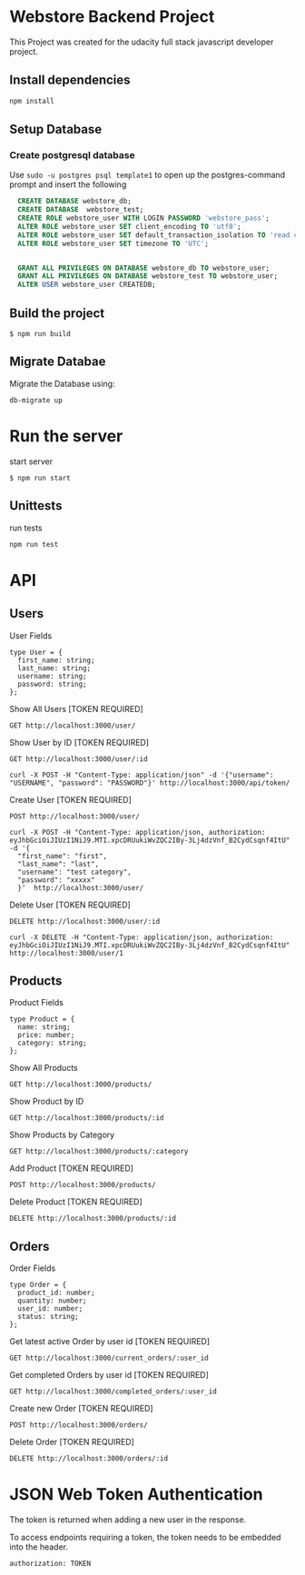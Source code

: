 # Webstore Backend Project
This Project was created for the udacity full stack javascript developer project.

## Install dependencies
```bash
npm install
```

## Setup Database
### Create postgresql database

Use `sudo -u postgres psql template1` to open up the postgres-command prompt and insert the following

```sql
  CREATE DATABASE webstore_db;
  CREATE DATABASE  webstore_test;
  CREATE ROLE webstore_user WITH LOGIN PASSWORD 'webstore_pass'; 
  ALTER ROLE webstore_user SET client_encoding TO 'utf8';
  ALTER ROLE webstore_user SET default_transaction_isolation TO 'read committed';
  ALTER ROLE webstore_user SET timezone TO 'UTC';


  GRANT ALL PRIVILEGES ON DATABASE webstore_db TO webstore_user;
  GRANT ALL PRIVILEGES ON DATABASE webstore_test TO webstore_user;
  ALTER USER webstore_user CREATEDB;
```

## Build the project
```
$ npm run build
```

## Migrate Databae
Migrate the Database using:

```
db-migrate up
```

# Run the server
start server
```
$ npm run start
```

## Unittests
run tests
```
npm run test
```


# API

## Users
User Fields
```
type User = {
  first_name: string;
  last_name: string;
  username: string;
  password: string;
};
```

Show All Users [TOKEN REQUIRED]
```
GET http://localhost:3000/user/
```
Show User by ID [TOKEN REQUIRED]
```
GET http://localhost:3000/user/:id

curl -X POST -H "Content-Type: application/json" -d '{"username": "USERNAME", "password": "PASSWORD"}' http://localhost:3000/api/token/
```
Create User [TOKEN REQUIRED]
```
POST http://localhost:3000/user/

curl -X POST -H "Content-Type: application/json, authorization: eyJhbGciOiJIUzI1NiJ9.MTI.xpcDRUukiWvZQC2IBy-3Lj4dzVnf_B2CydCsqnf4ItU" -d '{
  "first_name": "first",
  "last_name": "last",
  "username": "test category",
  "password": "xxxxx"
  }'  http://localhost:3000/user/ 
```
Delete User [TOKEN REQUIRED]
```
DELETE http://localhost:3000/user/:id

curl -X DELETE -H "Content-Type: application/json, authorization: eyJhbGciOiJIUzI1NiJ9.MTI.xpcDRUukiWvZQC2IBy-3Lj4dzVnf_B2CydCsqnf4ItU" http://localhost:3000/user/1
```

## Products
Product Fields
```
type Product = {
  name: string;
  price: number;
  category: string;
};
```

Show All Products
```
GET http://localhost:3000/products/
```
Show Product by ID
```
GET http://localhost:3000/products/:id
```
Show Products by Category
```
GET http://localhost:3000/products/:category
```
Add Product [TOKEN REQUIRED]
```
POST http://localhost:3000/products/
```
Delete Product [TOKEN REQUIRED]
```
DELETE http://localhost:3000/products/:id
```

## Orders
Order Fields
```
type Order = {
  product_id: number;
  quantity: number;
  user_id: number;
  status: string;
};
```

Get latest active Order by user id [TOKEN REQUIRED]
```
GET http://localhost:3000/current_orders/:user_id
```

Get completed Orders by user id [TOKEN REQUIRED]
```
GET http://localhost:3000/completed_orders/:user_id
```

Create new Order [TOKEN REQUIRED]
```
POST http://localhost:3000/orders/
```

Delete Order [TOKEN REQUIRED]
```
DELETE http://localhost:3000/orders/:id
```

# JSON Web Token Authentication
The token is returned when adding a new user in the response.

To access endpoints requiring a token, the token needs to be embedded into the header.

```
authorization: TOKEN
```
